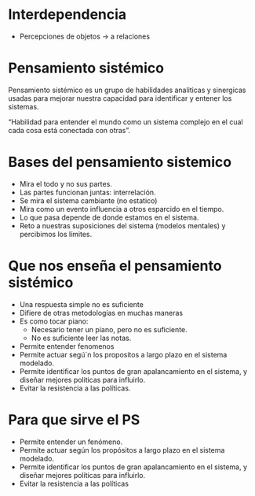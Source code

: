 # Interdependencia

- Percepciones de objetos -> a relaciones

# Pensamiento sistémico

Pensamiento sistémico es un grupo de habilidades analiticas y sinergicas usadas para mejorar nuestra capacidad para identificar y entener los sistemas.

“Habilidad para entender el mundo como un sistema complejo en el cual cada cosa está conectada con otras”.

# Bases del pensamiento sistemico

- Mira el todo y no sus partes.
- Las partes funcionan juntas: interrelación.
- Se mira el sistema cambiante (no estatico)
- Mira como un evento influencia a otros esparcido en el tiempo.
- Lo que pasa depende de donde estamos en el sistema.
- Reto a nuestras suposiciones del sistema (modelos mentales) y percibimos los límites.

# Que nos enseña el pensamiento sistémico

- Una respuesta simple no es suficiente
- Difiere de otras metodologías en muchas maneras
- Es como tocar piano:
    * Necesario tener un piano, pero no es suficiente.
    - No es suficiente leer las notas.
- Permite entender fenomenos
- Permite actuar segú´n los propositos a largo plazo en el sistema modelado.
- Permite identificar los puntos de gran apalancamiento en el sistema, y diseñar mejores politicas para influirlo.
- Evitar la resistencia a las políticas.

# Para que sirve el PS

- Permite entender un fenómeno.
- Permite actuar según los propósitos a largo plazo en el sistema modelado.
- Permite identificar los puntos de gran apalancamiento en el sistema, y diseñar mejores políticas para influirlo.
- Evitar la resistencia a las políticas
